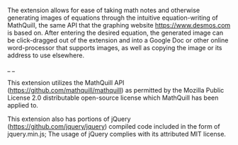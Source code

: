 The extension allows for ease of taking math notes and otherwise generating images of equations through the intuitive equation-writing of MathQuill, the same API that the graphing website https://www.desmos.com is based on.
After entering the desired equation, the generated image can be click-dragged out of the extension and into a Google Doc or other online word-processor that supports images, as well as copying the image or its address to use elsewhere.

_
_

This extension utilizes the MathQuill API (https://github.com/mathquill/mathquill) as permitted by the Mozilla Public License 2.0 distributable open-source license which MathQuill has been applied to.

This extension also has portions of jQuery (https://github.com/jquery/jquery) compiled code included in the form of jquery.min.js; The usage of jQuery complies with its attributed MIT license.
